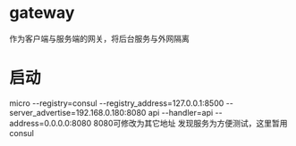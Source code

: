 # gateway
作为客户端与服务端的网关，将后台服务与外网隔离
# 启动
micro --registry=consul --registry_address=127.0.0.1:8500 --server_advertise=192.168.0.180:8080 api --handler=api --address=0.0.0.0:8080
8080可修改为其它地址
发现服务为方便测试，这里暂用consul